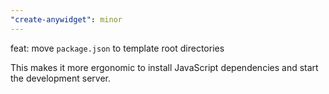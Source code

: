 ```yaml
---
"create-anywidget": minor
---
```


feat: move `package.json` to template root directories

This makes it more ergonomic to install JavaScript dependencies and start the development server.

